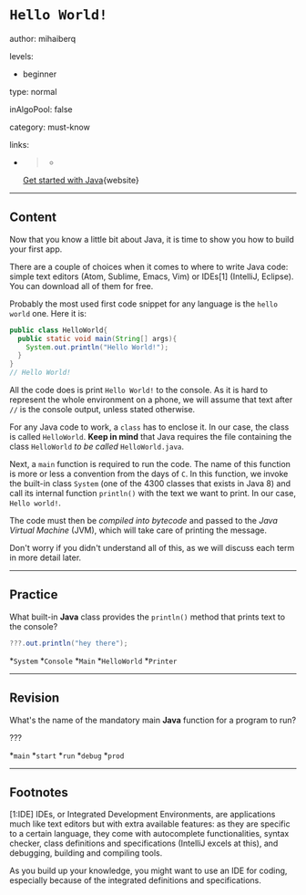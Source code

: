 # `Hello World!`
author: mihaiberq

levels:

  - beginner

type: normal

inAlgoPool: false

category: must-know

links:

  - >-
    [Get started with
    Java](https://docs.oracle.com/javase/tutorial/getStarted/cupojava/index.html){website}

---
## Content

Now that you know a little bit about Java, it is time to show you how to build your first app.

There are a couple of choices when it comes to where to write Java code: simple text editors (Atom, Sublime, Emacs, Vim) or IDEs[1] (IntelliJ, Eclipse). You can download all of them for free.

Probably the most used first code snippet for any language is the `hello world` one. Here it is:
```java
public class HelloWorld{
  public static void main(String[] args){
    System.out.println("Hello World!");
  }
}
// Hello World!
```

All the code does is print `Hello World!` to the console. As it is hard to represent the whole environment on a phone, we will assume that text after `//` is the console output, unless stated otherwise.

For any Java code to work, a `class` has to enclose it. In our case, the class is called `HelloWorld`. **Keep in mind** that Java requires the file containing the class `HelloWorld` *to be called* `HelloWorld.java`.

Next, a `main` function is required to run the code. The name of this function is more or less a convention from the days of `C`. In this function, we invoke the built-in class `System` (one of the 4300 classes that exists in Java 8) and call its internal function `println()` with the text we want to print. In our case, `Hello world!`.

The code must then be *compiled into bytecode* and passed to the *Java Virtual Machine* (JVM), which will take care of printing the message.

Don't worry if you didn't understand all of this, as we will discuss each term in more detail later.

---
## Practice

What built-in **Java** class provides the `println()` method that prints text to the console?

```java
???.out.println("hey there");
```

*`System`
*`Console`
*`Main`
*`HelloWorld`
*`Printer`

---
## Revision

What's the name of the mandatory main **Java** function for a program to run?

???

*`main`
*`start`
*`run`
*`debug`
*`prod`

---
## Footnotes

[1:IDE]
IDEs, or Integrated Development Environments, are applications much like text editors but with extra available features: as they are specific to a certain language, they come with autocomplete functionalities, syntax checker, class definitions and specifications (IntelliJ excels at this), and debugging, building and compiling tools.

As you build up your knowledge, you might want to use an IDE for coding, especially because of the integrated definitions and specifications.
